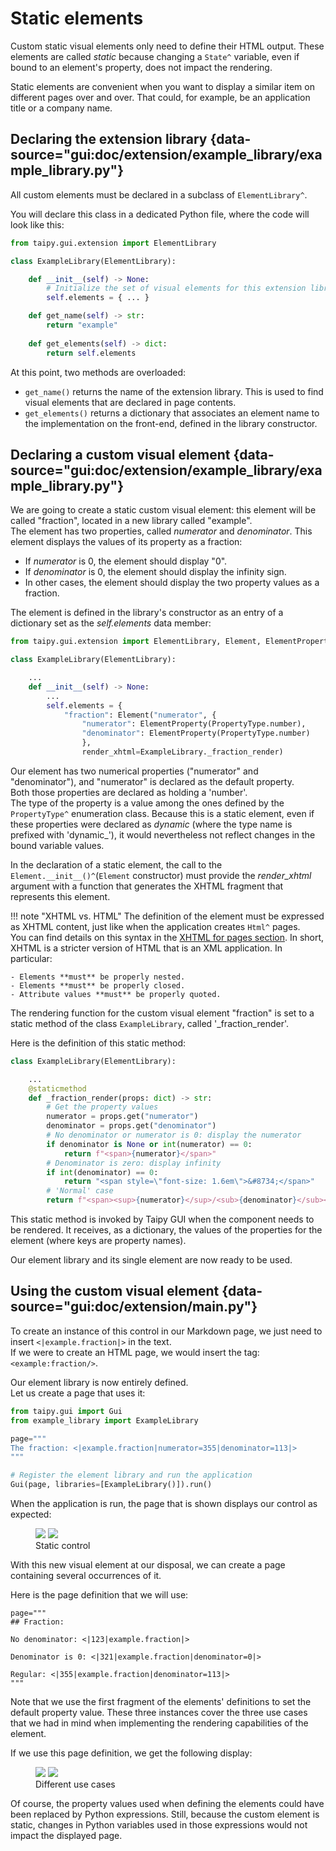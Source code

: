 # Static elements

Custom static visual elements only need to define their HTML output.
These elements are called *static* because changing a `State^` variable, even if
bound to an element's property, does not impact the rendering.

Static elements are convenient when you want to display a similar item on different
pages over and over. That could, for example, be an application title or a company name.

## Declaring the extension library {data-source="gui:doc/extension/example_library/example_library.py"}

All custom elements must be declared in a subclass of `ElementLibrary^`.

You will declare this class in a dedicated Python file, where the code will look like this:

```py
from taipy.gui.extension import ElementLibrary

class ExampleLibrary(ElementLibrary):

    def __init__(self) -> None:
        # Initialize the set of visual elements for this extension library
        self.elements = { ... }

    def get_name(self) -> str:
        return "example"
    
    def get_elements(self) -> dict:
        return self.elements
```

At this point, two methods are overloaded:

- `get_name()` returns the name of the extension library. This is used to find visual
  elements that are declared in page contents.
- `get_elements()` returns a dictionary that associates an element name to the implementation
  on the front-end, defined in the library constructor.

## Declaring a custom visual element {data-source="gui:doc/extension/example_library/example_library.py"}

We are going to create a static custom visual element: this element will be called "fraction",
located in a new library called "example".<br/>
The element has two properties, called *numerator* and *denominator*.  This element displays the
values of its property as a fraction:

- If *numerator* is 0, the element should display "0".
- If *denominator* is 0, the element should display the infinity sign.
- In other cases, the element should display the two property values as a fraction.

The element is defined in the library's constructor as an entry of a dictionary
set as the *self.elements* data member:

```py
from taipy.gui.extension import ElementLibrary, Element, ElementProperty, PropertyType

class ExampleLibrary(ElementLibrary):

    ...
    def __init__(self) -> None:
        ...
        self.elements = {
            "fraction": Element("numerator", {
                "numerator": ElementProperty(PropertyType.number),
                "denominator": ElementProperty(PropertyType.number)
                },
                render_xhtml=ExampleLibrary._fraction_render)
```

Our element has two numerical properties ("numerator" and "denominator"), and "numerator"
is declared as the default property.<br/>
Both those properties are declared as holding a 'number'.<br/>
The type of the property is a value among the ones defined by the `PropertyType^`
enumeration class. Because this is a static element, even if these properties were declared
as *dynamic* (where the type name is prefixed with 'dynamic_'), it would nevertheless not
reflect changes in the bound variable values.

In the declaration of a static element, the call to the
`Element.__init__()^`(`Element` constructor) must provide the *render_xhtml*
argument with a function that generates the XHTML fragment that represents
this element.

!!! note "XHTML vs. HTML"
    The definition of the element must be expressed as XHTML content, just like when the application
    creates `Html^` pages.<br/>
    You can find details on this syntax in the
    [XHTML for pages section](../pages/html.md#xhtml-is-required). In short, XHTML is a stricter
    version of HTML that is an XML application. In particular:

    - Elements **must** be properly nested.
    - Elements **must** be properly closed.
    - Attribute values **must** be properly quoted.

The rendering function for the custom visual element "fraction" is
set to a static method of the class `ExampleLibrary`, called '_fraction_render'.

Here is the definition of this static method:
```py
class ExampleLibrary(ElementLibrary):

    ...
    @staticmethod
    def _fraction_render(props: dict) -> str:
        # Get the property values
        numerator = props.get("numerator")
        denominator = props.get("denominator")
        # No denominator or numerator is 0: display the numerator
        if denominator is None or int(numerator) == 0:
            return f"<span>{numerator}</span>"
        # Denominator is zero: display infinity
        if int(denominator) == 0:
            return "<span style=\"font-size: 1.6em\">&#8734;</span>"
        # 'Normal' case
        return f"<span><sup>{numerator}</sup>/<sub>{denominator}</sub></span>"
```

This static method is invoked by Taipy GUI when the component needs to be rendered.
It receives, as a dictionary, the values of the properties for the element (where
keys are property names).

Our element library and its single element are now ready to be used.

## Using the custom visual element {data-source="gui:doc/extension/main.py"}

To create an instance of this control in our Markdown page, we just need to insert
`<|example.fraction|>` in the text.<br/>
If we were to create an HTML page, we would insert the tag: `<example:fraction/>`.

Our element library is now entirely defined.<br/>
Let us create a page that uses it:

```py
from taipy.gui import Gui
from example_library import ExampleLibrary

page="""
The fraction: <|example.fraction|numerator=355|denominator=113|>
"""

# Register the element library and run the application
Gui(page, libraries=[ExampleLibrary()]).run()
```

When the application is run, the page that is shown displays our control as expected:

<figure>
  <img src="../../images/extension-static1-d.png" class="visible-dark" />
  <img src="../../images/extension-static1-l.png" class="visible-light" />
  <figcaption>Static control</figcaption>
  </figure>

With this new visual element at our disposal, we can create a page containing
several occurrences of it.<br/>

Here is the page definition that we will use:

```
page="""
## Fraction:

No denominator: <|123|example.fraction|>

Denominator is 0: <|321|example.fraction|denominator=0|>

Regular: <|355|example.fraction|denominator=113|>
"""
```

Note that we use the first fragment of the elements' definitions to set the default property
value. These three instances cover the three use cases that we had in mind when implementing
the rendering capabilities of the element.

If we use this page definition, we get the following display:

<figure>
  <img src="../../images/extension-static2-d.png" class="visible-dark" />
  <img src="../../images/extension-static2-l.png" class="visible-light" />
  <figcaption>Different use cases</figcaption>
  </figure>

Of course, the property values used when defining the elements could have been
replaced by Python expressions. Still, because the custom element is static, changes
in Python variables used in those expressions would not impact the displayed
page.
